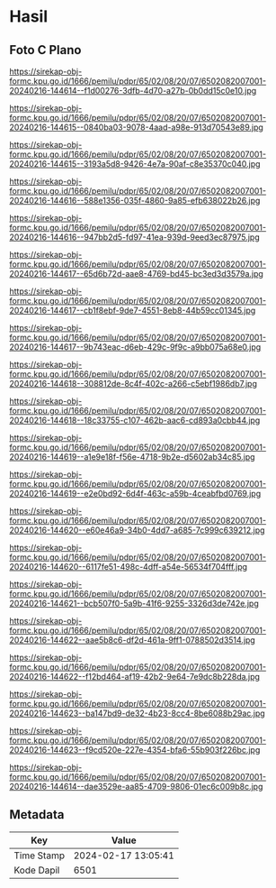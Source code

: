 # Hasil

## Foto C Plano

https://sirekap-obj-formc.kpu.go.id/1666/pemilu/pdpr/65/02/08/20/07/6502082007001-20240216-144614--f1d00276-3dfb-4d70-a27b-0b0dd15c0e10.jpg

https://sirekap-obj-formc.kpu.go.id/1666/pemilu/pdpr/65/02/08/20/07/6502082007001-20240216-144615--0840ba03-9078-4aad-a98e-913d70543e89.jpg

https://sirekap-obj-formc.kpu.go.id/1666/pemilu/pdpr/65/02/08/20/07/6502082007001-20240216-144615--3193a5d8-9426-4e7a-90af-c8e35370c040.jpg

https://sirekap-obj-formc.kpu.go.id/1666/pemilu/pdpr/65/02/08/20/07/6502082007001-20240216-144616--588e1356-035f-4860-9a85-efb638022b26.jpg

https://sirekap-obj-formc.kpu.go.id/1666/pemilu/pdpr/65/02/08/20/07/6502082007001-20240216-144616--947bb2d5-fd97-41ea-939d-9eed3ec87975.jpg

https://sirekap-obj-formc.kpu.go.id/1666/pemilu/pdpr/65/02/08/20/07/6502082007001-20240216-144617--65d6b72d-aae8-4769-bd45-bc3ed3d3579a.jpg

https://sirekap-obj-formc.kpu.go.id/1666/pemilu/pdpr/65/02/08/20/07/6502082007001-20240216-144617--cb1f8ebf-9de7-4551-8eb8-44b59cc01345.jpg

https://sirekap-obj-formc.kpu.go.id/1666/pemilu/pdpr/65/02/08/20/07/6502082007001-20240216-144617--9b743eac-d6eb-429c-9f9c-a9bb075a68e0.jpg

https://sirekap-obj-formc.kpu.go.id/1666/pemilu/pdpr/65/02/08/20/07/6502082007001-20240216-144618--308812de-8c4f-402c-a266-c5ebf1986db7.jpg

https://sirekap-obj-formc.kpu.go.id/1666/pemilu/pdpr/65/02/08/20/07/6502082007001-20240216-144618--18c33755-c107-462b-aac6-cd893a0cbb44.jpg

https://sirekap-obj-formc.kpu.go.id/1666/pemilu/pdpr/65/02/08/20/07/6502082007001-20240216-144619--a1e9e18f-f56e-4718-9b2e-d5602ab34c85.jpg

https://sirekap-obj-formc.kpu.go.id/1666/pemilu/pdpr/65/02/08/20/07/6502082007001-20240216-144619--e2e0bd92-6d4f-463c-a59b-4ceabfbd0769.jpg

https://sirekap-obj-formc.kpu.go.id/1666/pemilu/pdpr/65/02/08/20/07/6502082007001-20240216-144620--e60e46a9-34b0-4dd7-a685-7c999c639212.jpg

https://sirekap-obj-formc.kpu.go.id/1666/pemilu/pdpr/65/02/08/20/07/6502082007001-20240216-144620--6117fe51-498c-4dff-a54e-56534f704fff.jpg

https://sirekap-obj-formc.kpu.go.id/1666/pemilu/pdpr/65/02/08/20/07/6502082007001-20240216-144621--bcb507f0-5a9b-41f6-9255-3326d3de742e.jpg

https://sirekap-obj-formc.kpu.go.id/1666/pemilu/pdpr/65/02/08/20/07/6502082007001-20240216-144622--aae5b8c6-df2d-461a-9ff1-0788502d3514.jpg

https://sirekap-obj-formc.kpu.go.id/1666/pemilu/pdpr/65/02/08/20/07/6502082007001-20240216-144622--f12bd464-af19-42b2-9e64-7e9dc8b228da.jpg

https://sirekap-obj-formc.kpu.go.id/1666/pemilu/pdpr/65/02/08/20/07/6502082007001-20240216-144623--ba147bd9-de32-4b23-8cc4-8be6088b29ac.jpg

https://sirekap-obj-formc.kpu.go.id/1666/pemilu/pdpr/65/02/08/20/07/6502082007001-20240216-144623--f9cd520e-227e-4354-bfa6-55b903f226bc.jpg

https://sirekap-obj-formc.kpu.go.id/1666/pemilu/pdpr/65/02/08/20/07/6502082007001-20240216-144614--dae3529e-aa85-4709-9806-01ec6c009b8c.jpg


## Metadata

| Key        | Value               |
| ---------- | ------------------- |
| Time Stamp | 2024-02-17 13:05:41 |
| Kode Dapil | 6501                |



